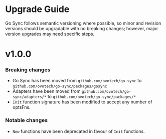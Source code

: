 # Upgrade Guide

Go Sync follows semantic versioning where possible, so minor and revision versions should be upgradable with no breaking
changes; however, major version upgrades may need specific steps.

# v1.0.0

### Breaking changes

* Go Sync has been moved from `github.com/ovotech/go-sync` to `github.com/ovotech/go-sync/packages/gosync`
* Adapters have been moved from `github.com/ovotech/go-sync/adapters/*` to `github.com/ovotech/go-sync/packages/*`
* `Init` function signature has been modified to accept any number of optsFns.

### Notable changes

* `New` functions have been deprecated in favour of `Init` functions.
